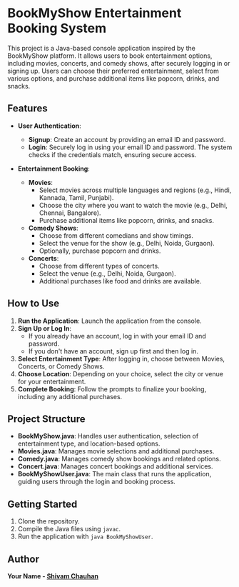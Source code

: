 # BookMyShow Entertainment Booking System

This project is a Java-based console application inspired by the BookMyShow platform. It allows users to book entertainment options, including movies, concerts, and comedy shows, after securely logging in or signing up. Users can choose their preferred entertainment, select from various options, and purchase additional items like popcorn, drinks, and snacks.

## Features

- **User Authentication**:
  - **Signup**: Create an account by providing an email ID and password.
  - **Login**: Securely log in using your email ID and password. The system checks if the credentials match, ensuring secure access.

- **Entertainment Booking**:
  - **Movies**:
    - Select movies across multiple languages and regions (e.g., Hindi, Kannada, Tamil, Punjabi).
    - Choose the city where you want to watch the movie (e.g., Delhi, Chennai, Bangalore).
    - Purchase additional items like popcorn, drinks, and snacks.
  - **Comedy Shows**:
    - Choose from different comedians and show timings.
    - Select the venue for the show (e.g., Delhi, Noida, Gurgaon).
    - Optionally, purchase popcorn and drinks.
  - **Concerts**:
    - Choose from different types of concerts.
    - Select the venue (e.g., Delhi, Noida, Gurgaon).
    - Additional purchases like food and drinks are available.

## How to Use

1. **Run the Application**: Launch the application from the console.
2. **Sign Up or Log In**:
   - If you already have an account, log in with your email ID and password.
   - If you don't have an account, sign up first and then log in.
3. **Select Entertainment Type**: After logging in, choose between Movies, Concerts, or Comedy Shows.
4. **Choose Location**: Depending on your choice, select the city or venue for your entertainment.
5. **Complete Booking**: Follow the prompts to finalize your booking, including any additional purchases.

## Project Structure

- **BookMyShow.java**: Handles user authentication, selection of entertainment type, and location-based options.
- **Movies.java**: Manages movie selections and additional purchases.
- **Comedy.java**: Manages comedy show bookings and related options.
- **Concert.java**: Manages concert bookings and additional services.
- **BookMyShowUser.java**: The main class that runs the application, guiding users through the login and booking process.

## Getting Started

1. Clone the repository.
2. Compile the Java files using `javac`.
3. Run the application with `java BookMyShowUser`.
   
## Author
**Your Name - [Shivam Chauhan](https://www.linkedin.com/in/chauhan21shivam)**
